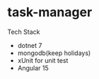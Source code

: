# task-manager
Tech Stack
  - dotnet 7
  - mongodb(keep holidays)
  - xUnit for unit test
  - Angular 15
